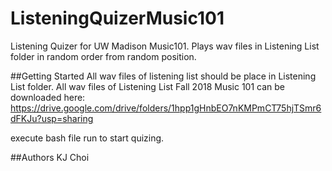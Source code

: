 # ListeningQuizerMusic101
Listening Quizer for UW Madison Music101. 
Plays wav files in Listening List folder in random order from random position.

##Getting Started
All wav files of listening list should be place in Listening List folder.
All wav files of Listening List Fall 2018 Music 101 can be downloaded here:
https://drive.google.com/drive/folders/1hpp1gHnbEO7nKMPmCT75hjTSmr6dFKJu?usp=sharing

execute bash file run to start quizing.

##Authors
KJ Choi
